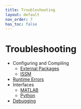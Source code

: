 ```yaml
---
title: Troubleshooting
layout: default
nav_order: 7
has_toc: false
---
```


# Troubleshooting
- Configuring and Compiling
  - <a href="externalpackages" target="_top">External Packages</a>
  - <a href="issm" target="_top">ISSM</a>
- <a href="runtime" target="_top">Runtime Errors</a>
- Interfaces
  - <a href="matlab" target="_top">MATLAB</a>
  - <a href="python" target="_top">Python</a>
- <a href="debugging" target="_top">Debugging</a>


